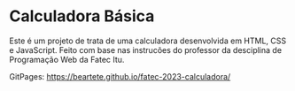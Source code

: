 # Calculadora Básica

Este é um projeto de trata de uma calculadora desenvolvida em HTML, CSS e JavaScript. Feito com base nas instrucões do professor da desciplina de Programação Web da Fatec Itu.

GitPages: https://beartete.github.io/fatec-2023-calculadora/
